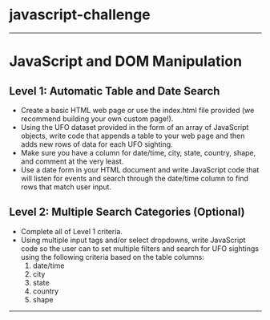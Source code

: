 # javascript-challenge 

----------------------------------

# JavaScript and DOM Manipulation 

## Level 1: Automatic Table and Date Search 
- Create a basic HTML web page or use the index.html file provided (we recommend building your own custom page!).
- Using the UFO dataset provided in the form of an array of JavaScript objects, write code that appends a table to your web page and then adds new rows of data for each UFO sighting.
- Make sure you have a column for date/time, city, state, country, shape, and comment at the very least.
- Use a date form in your HTML document and write JavaScript code that will listen for events and search through the date/time column to find rows that match user input.

## Level 2: Multiple Search Categories (Optional)
- Complete all of Level 1 criteria.
- Using multiple input tags and/or select dropdowns, write JavaScript code so the user can to set multiple filters and search for UFO sightings using the following criteria based on the table columns:
  1. date/time
  2. city
  3. state
  4. country
  5. shape

-----------------------------------


